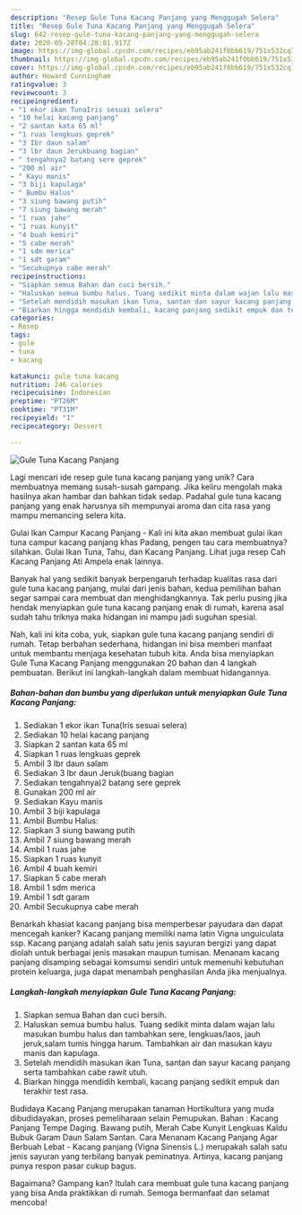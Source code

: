 ```yaml
---
description: "Resep Gule Tuna Kacang Panjang yang Menggugah Selera"
title: "Resep Gule Tuna Kacang Panjang yang Menggugah Selera"
slug: 642-resep-gule-tuna-kacang-panjang-yang-menggugah-selera
date: 2020-05-28T04:28:01.917Z
image: https://img-global.cpcdn.com/recipes/eb95ab241f0bb619/751x532cq70/gule-tuna-kacang-panjang-foto-resep-utama.jpg
thumbnail: https://img-global.cpcdn.com/recipes/eb95ab241f0bb619/751x532cq70/gule-tuna-kacang-panjang-foto-resep-utama.jpg
cover: https://img-global.cpcdn.com/recipes/eb95ab241f0bb619/751x532cq70/gule-tuna-kacang-panjang-foto-resep-utama.jpg
author: Howard Cunningham
ratingvalue: 3
reviewcount: 3
recipeingredient:
- "1 ekor ikan TunaIris sesuai selera"
- "10 helai kacang panjang"
- "2 santan kata 65 ml"
- "1 ruas lengkuas geprek"
- "3 Ibr daun salam"
- "3 lbr daun Jerukbuang bagian"
- " tengahnya2 batang sere geprek"
- "200 ml air"
- " Kayu manis"
- "3 biji kapulaga"
- " Bumbu Halus"
- "3 siung bawang putih"
- "7 siung bawang merah"
- "1 ruas jahe"
- "1 ruas kunyit"
- "4 buah kemiri"
- "5 cabe merah"
- "1 sdm merica"
- "1 sdt garam"
- "Secukupnya cabe merah"
recipeinstructions:
- "Siapkan semua Bahan dan cuci bersih."
- "Haluskan semua bumbu halus. Tuang sedikit minta dalam wajan lalu masukan bumbu halus dan tambahkan sere, lengkuas/laos, jauh jeruk,salam tumis hingga harum. Tambahkan air dan masukan kayu manis dan kapulaga."
- "Setelah mendidih masukan ikan Tuna, santan dan sayur kacang panjang serta tambahkan cabe rawit utuh."
- "Biarkan hingga mendidih kembali, kacang panjang sedikit empuk dan terakhir test rasa."
categories:
- Resep
tags:
- gule
- tuna
- kacang

katakunci: gule tuna kacang 
nutrition: 246 calories
recipecuisine: Indonesian
preptime: "PT26M"
cooktime: "PT31M"
recipeyield: "1"
recipecategory: Dessert

---
```



![Gule Tuna Kacang Panjang](https://img-global.cpcdn.com/recipes/eb95ab241f0bb619/751x532cq70/gule-tuna-kacang-panjang-foto-resep-utama.jpg)

Lagi mencari ide resep gule tuna kacang panjang yang unik? Cara membuatnya memang susah-susah gampang. Jika keliru mengolah maka hasilnya akan hambar dan bahkan tidak sedap. Padahal gule tuna kacang panjang yang enak harusnya sih mempunyai aroma dan cita rasa yang mampu memancing selera kita.

Gulai Ikan Campur Kacang Panjang - Kali ini kita akan membuat gulai ikan tuna campur kacang panjang khas Padang, pengen tau cara membuatnya? silahkan. Gulai Ikan Tuna, Tahu, dan Kacang Panjang. Lihat juga resep Cah Kacang Panjang Ati Ampela enak lainnya.

Banyak hal yang sedikit banyak berpengaruh terhadap kualitas rasa dari gule tuna kacang panjang, mulai dari jenis bahan, kedua pemilihan bahan segar sampai cara membuat dan menghidangkannya. Tak perlu pusing jika hendak menyiapkan gule tuna kacang panjang enak di rumah, karena asal sudah tahu triknya maka hidangan ini mampu jadi suguhan spesial.


Nah, kali ini kita coba, yuk, siapkan gule tuna kacang panjang sendiri di rumah. Tetap berbahan sederhana, hidangan ini bisa memberi manfaat untuk membantu menjaga kesehatan tubuh kita. Anda bisa menyiapkan Gule Tuna Kacang Panjang menggunakan 20 bahan dan 4 langkah pembuatan. Berikut ini langkah-langkah dalam membuat hidangannya.

<!--inarticleads1-->

##### Bahan-bahan dan bumbu yang diperlukan untuk menyiapkan Gule Tuna Kacang Panjang:

1. Sediakan 1 ekor ikan Tuna(Iris sesuai selera)
1. Sediakan 10 helai kacang panjang
1. Siapkan 2 santan kata 65 ml
1. Siapkan 1 ruas lengkuas geprek
1. Ambil 3 Ibr daun salam
1. Sediakan 3 lbr daun Jeruk(buang bagian
1. Sediakan  tengahnya)2 batang sere geprek
1. Gunakan 200 ml air
1. Sediakan  Kayu manis
1. Ambil 3 biji kapulaga
1. Ambil  Bumbu Halus:
1. Siapkan 3 siung bawang putih
1. Ambil 7 siung bawang merah
1. Ambil 1 ruas jahe
1. Siapkan 1 ruas kunyit
1. Ambil 4 buah kemiri
1. Siapkan 5 cabe merah
1. Ambil 1 sdm merica
1. Ambil 1 sdt garam
1. Ambil Secukupnya cabe merah


Benarkah khasiat kacang panjang bisa memperbesar payudara dan dapat mencegah kanker? Kacang panjang memiliki nama latin Vigna unguiculata ssp. Kacang panjang adalah salah satu jenis sayuran bergizi yang dapat diolah untuk berbagai jenis masakan maupun tumisan. Menanam kacang panjang disamping sebagai komsumsi sendiri untuk memenuhi kebutuhan protein keluarga, juga dapat menambah penghasilan Anda jika menjualnya. 

<!--inarticleads2-->

##### Langkah-langkah menyiapkan Gule Tuna Kacang Panjang:

1. Siapkan semua Bahan dan cuci bersih.
1. Haluskan semua bumbu halus. Tuang sedikit minta dalam wajan lalu masukan bumbu halus dan tambahkan sere, lengkuas/laos, jauh jeruk,salam tumis hingga harum. Tambahkan air dan masukan kayu manis dan kapulaga.
1. Setelah mendidih masukan ikan Tuna, santan dan sayur kacang panjang serta tambahkan cabe rawit utuh.
1. Biarkan hingga mendidih kembali, kacang panjang sedikit empuk dan terakhir test rasa.


Budidaya Kacang Panjang merupakan tanaman Hortikultura yang muda dibudidayakan, proses pemeliharaan selain Pemupukan. Bahan : Kacang Panjang Tempe Daging. Bawang putih, Merah Cabe Kunyit Lengkuas Kaldu Bubuk Garam Daun Salam Santan. Cara Menanam Kacang Panjang Agar Berbuah Lebat - Kacang panjang (Vigna Sinensis L.) merupakah salah satu jenis sayuran yang terbilang banyak peminatnya. Artinya, kacang panjang punya respon pasar cukup bagus. 

Bagaimana? Gampang kan? Itulah cara membuat gule tuna kacang panjang yang bisa Anda praktikkan di rumah. Semoga bermanfaat dan selamat mencoba!
